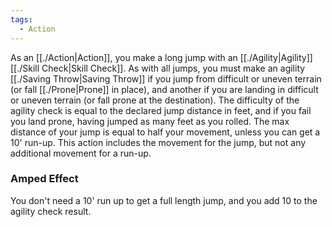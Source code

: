 ```yaml
---
tags:
  - Action
---
```

As an [[./Action|Action]], you make a long jump with an [[./Agility|Agility]] [[./Skill Check|Skill Check]]. As with all jumps, you must make an agility [[./Saving Throw|Saving Throw]] if you jump from difficult or uneven terrain (or fall [[./Prone|Prone]] in place), and another if you are landing in difficult or uneven terrain (or fall prone at the destination). The difficulty of the agility check is equal to the declared jump distance in feet, and if you fail you land prone, having jumped as many feet as you rolled. The max distance of your jump is equal to half your movement, unless you can get a 10' run-up. This action includes the movement for the jump, but not any additional movement for a run-up.

### Amped Effect
You don't need a 10' run up to get a full length jump, and you add 10 to the agility check result.
